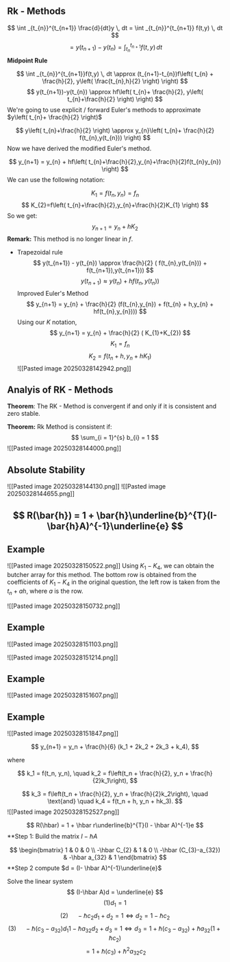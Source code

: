 
## Rk - Methods

$$
\int _{t_{n}}^{t_{n+1}} \frac{d}{dt}y \, dt = \int _{t_{n}}^{t_{n+1}} f(t,y) \, dt
$$
$$
=y(t_{n+1})-y(t_{n})=\int _{t_{n}}^{t_{n+1}} f(t,y) \, dt
$$
**Midpoint Rule**

$$
\int _{t_{n}}^{t_{n+1}}f(t,y)  \, dt \approx (t_{n+1}-t_{n})f\left( t_{n} + \frac{h}{2}, y\left( \frac{t_{n},h}{2} \right) \right) 
$$
$$
y(t_{n+1})-y(t_{n}) \approx hf\left( t_{n}+ \frac{h}{2}, y\left( t_{n}+\frac{h}{2} \right) \right)
$$
We're going to use explicit / forward Euler's methods to approximate $y\left( t_{n}+ \frac{h}{2} \right)$

$$
y\left( t_{n}+\frac{h}{2} \right) \approx y_{n}\left( t_{n}+ \frac{h}{2} f(t_{n},y(t_{n})) \right)
$$
Now we have derived the modified Euler's method.

$$
y_{n+1} = y_{n} + hf\left( t_{n}+\frac{h}{2},y_{n}+\frac{h}{2}f(t_{n}y_{n}) \right)
$$
We can use the following notation:

$$
K_{1}=f(t_{n},y_{n}) = f_{n}
$$
$$
K_{2}=f\left( t_{n}+\frac{h}{2},y_{n}+\frac{h}{2}K_{1} \right)
$$
So we get:
$$
y_{n+1} = y_{n} + hK_{2}
$$
**Remark:** This method is no longer linear in $f$.

- Trapezoidal rule
$$
y(t_{n+1}) - y(t_{n}) \approx \frac{h}{2} ( f(t_{n},y(t_{n})) + f(t_{n+1}),y(t_{n+1}))
$$
$$
y(t_{n+1}) \approx y(t_{n}) + hf(t_{n},y(t_{n}))
$$
Improved Euler's Method
$$
y_{n+1} = y_{n} + \frac{h}{2} (f(t_{n},y_{n}) + f(t_{n} + h,y_{n} + hf(t_{n},y_{n})))
$$
Using our $K$ notation, 
$$
y_{n+1} = y_{n} + \frac{h}{2} ( K_{1}+K_{2})
$$
$$
K_{1} = f_{n}
$$
$$
K_{2} = f(t_{n} + h, y_{n} + hK_{1})
$$
![[Pasted image 20250328142942.png]]

## Analyis of RK - Methods

**Theorem**: The RK - Method is convergent if and only if it is consistent and zero stable.

**Theorem:** Rk Method is consistent if:
$$
\sum_{i = 1}^{s} b_{i} = 1
$$
![[Pasted image 20250328144000.png]]

## Absolute Stability



![[Pasted image 20250328144130.png]]
![[Pasted image 20250328144655.png]]

$$
R(\bar{h}) = 1 + \bar{h}\underline{b}^{T}(I- \bar{h}A)^{-1}\underline{e}
$$
---

## Example

![[Pasted image 20250328150522.png]]
Using $K_{1} - K_{4}$, we can obtain the butcher array for this method. The bottom row is obtained from the coefficients of $K_{1}-K_{4}$ in the original question, the left row is taken from the $t_{n} + ah$, where $a$ is the row.

![[Pasted image 20250328150732.png]]


## Example 

![[Pasted image 20250328151103.png]]

![[Pasted image 20250328151214.png]]

## Example

![[Pasted image 20250328151607.png]]

## Example

![[Pasted image 20250328151847.png]]

$$
y_{n+1} = y_n + \frac{h}{6} (k_1 + 2k_2 + 2k_3 + k_4),
$$

where

$$
k_1 = f(t_n, y_n), \quad
k_2 = f\left(t_n + \frac{h}{2}, y_n + \frac{h}{2}k_1\right),
$$

$$
k_3 = f\left(t_n + \frac{h}{2}, y_n + \frac{h}{2}k_2\right), \quad \text{and} \quad
k_4 = f(t_n + h, y_n + hk_3).
$$
![[Pasted image 20250328152527.png]]

$$
R(\hbar) = 1 + \hbar r\underline{b}^{T}(I - \hbar A)^{-1}e
$$
**Step 1: Build the matrix $I - \hbar A$

$$
\begin{bmatrix}
1 & 0 & 0  \\
-\hbar C_{2} & 1 & 0 \\
-\hbar (C_{3}-a_{32}) & -\hbar a_{32} & 1
\end{bmatrix}
$$
**Step 2 compute $d = (I- \hbar A)^{-1}\underline{e}$

Solve the linear system $$
(I-\hbar A)d = \underline{e}
$$
$$
(1) d_{1} = 1
$$
$$
(2) \ \ \ \ \ - \hbar c_{2}d_{1}+d_{2}= 1 \iff d_{2} = 1 - \hbar c_{2}
$$
$$
(3) \ \ \ \ \ - \hbar (c_{3}-a_{32})d_{1} 1 - \hbar a_{32}d_{2} + d_{3} = 1 \iff d_{3} = 1 + \hbar (c_{3}-a_{32}) + \hbar a_{32}(1 + \hbar c_{2})
$$
$$
= 1 + \hbar (c_{3})+ \hbar^{2}a_{32}c_{2}
$$
